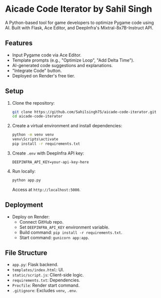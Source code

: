 # Aicade Code Iterator by Sahil Singh

A Python-based tool for game developers to optimize Pygame code using AI. Built with Flask, Ace Editor, and DeepInfra's Mixtral-8x7B-Instruct API.

## Features

- Input Pygame code via Ace Editor.
- Template prompts (e.g., "Optimize Loop", "Add Delta Time").
- AI-generated code suggestions and explanations.
- "Integrate Code" button.
- Deployed on Render's free tier.

## Setup

1. Clone the repository:

   ```bash
   git clone https://github.com/Sahilsingh75/aicade-code-iterator.git
   cd aicade-code-iterator
   ```
2. Create a virtual environment and install dependencies:

   ```bash
   python -m venv venv
   venv\Scripts\activate
   pip install -r requirements.txt
   ```
3. Create `.env` with DeepInfra API key:

   ```
   DEEPINFRA_API_KEY=your-api-key-here
   ```
4. Run locally:

   ```bash
   python app.py
   ```

   Access at `http://localhost:5000`.

## Deployment

- Deploy on Render:
  - Connect GitHub repo.
  - Set `DEEPINFRA_API_KEY` environment variable.
  - Build command: `pip install -r requirements.txt`.
  - Start command: `gunicorn app:app`.

## File Structure

- `app.py`: Flask backend.
- `templates/index.html`: UI.
- `static/script.js`: Client-side logic.
- `requirements.txt`: Dependencies.
- `Procfile`: Render start command.
- `.gitignore`: Excludes `venv`, `.env`.